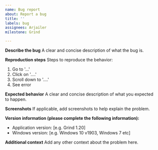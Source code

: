 ```yaml
---
name: Bug report
about: Report a bug
title: ''
labels: bug
assignees: Arjailer
milestone: Grind

---
```


**Describe the bug**
A clear and concise description of what the bug is.

**Reproduction steps**
Steps to reproduce the behavior:
1. Go to '...'
2. Click on '....'
3. Scroll down to '....'
4. See error

**Expected behavior**
A clear and concise description of what you expected to happen.

**Screenshots**
If applicable, add screenshots to help explain the problem.

**Version information (please complete the following information):**
 - Application version: [e.g. Grind 1.20]
 - Windows version: [e.g. Windows 10 v1903, Windows 7 etc]

**Additional context**
Add any other context about the problem here.
